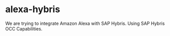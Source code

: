 # alexa-hybris
We are trying to integrate Amazon Alexa with SAP Hybris. Using SAP Hybris OCC Capabilities.
